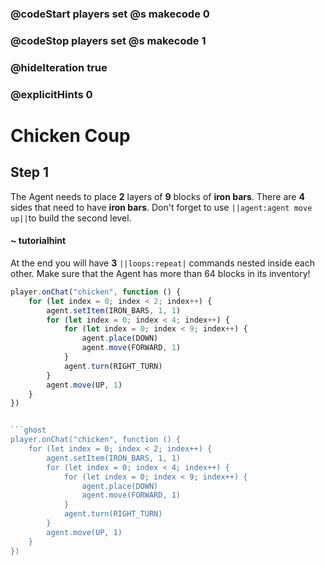 ### @codeStart players set @s makecode 0
### @codeStop players set @s makecode 1

### @hideIteration true 
### @explicitHints 0


# Chicken Coup

## Step 1
The Agent needs to place **2** layers of **9** blocks of **iron bars**. There are **4** sides that need to have **iron bars**. Don't forget to use ``||agent:agent move up||``to build the second level.

#### ~ tutorialhint
At the end you will have **3** ``||loops:repeat|`` commands nested inside each other. Make sure that the Agent has more than 64 blocks in its inventory!
```typescript
player.onChat("chicken", function () {
    for (let index = 0; index < 2; index++) {
        agent.setItem(IRON_BARS, 1, 1)
        for (let index = 0; index < 4; index++) {
            for (let index = 0; index < 9; index++) {
                agent.place(DOWN)
                agent.move(FORWARD, 1)
            }
            agent.turn(RIGHT_TURN)
        }
        agent.move(UP, 1)
    }
})


```ghost
player.onChat("chicken", function () {
    for (let index = 0; index < 2; index++) {
        agent.setItem(IRON_BARS, 1, 1)
        for (let index = 0; index < 4; index++) {
            for (let index = 0; index < 9; index++) {
                agent.place(DOWN)
                agent.move(FORWARD, 1)
            }
            agent.turn(RIGHT_TURN)
        }
        agent.move(UP, 1)
    }
})

``` 
